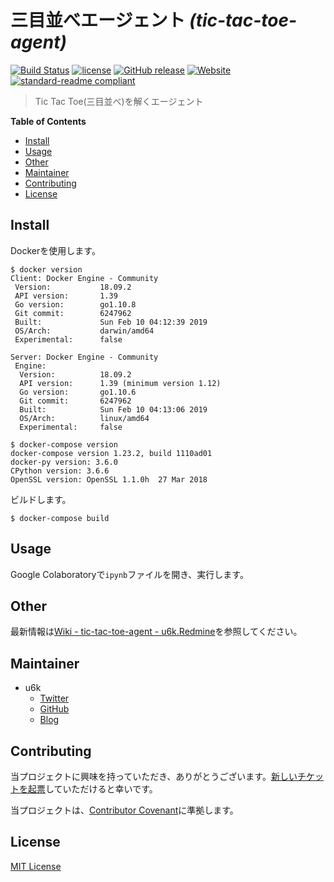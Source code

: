 # 三目並べエージェント _(tic-tac-toe-agent)_

[![Build Status](https://travis-ci.org/u6k/tic-tac-toe-agent.svg?branch=master)](https://travis-ci.org/u6k/tic-tac-toe-agent) [![license](https://img.shields.io/github/license/u6k/tic-tac-toe-agent.svg)](https://github.com/u6k/tic-tac-toe-agent/blob/master/LICENSE) [![GitHub release](https://img.shields.io/github/release/u6k/tic-tac-toe-agent.svg)](https://github.com/u6k/tic-tac-toe-agent/releases) [![Website](https://img.shields.io/website/https/redmine.u6k.me/projects/tic-tac-toe-agent.svg?label=u6k.Redmine)](https://redmine.u6k.me/projects/tic-tac-toe-agent) [![standard-readme compliant](https://img.shields.io/badge/readme%20style-standard-brightgreen.svg?style=flat-square)](https://github.com/RichardLitt/standard-readme)

> Tic Tac Toe(三目並べ)を解くエージェント

__Table of Contents__

- [Install](Install)
- [Usage](Usage)
- [Other](Other)
- [Maintainer](Maintainer)
- [Contributing](Contributing)
- [License](License)

## Install

Dockerを使用します。

```
$ docker version
Client: Docker Engine - Community
 Version:           18.09.2
 API version:       1.39
 Go version:        go1.10.8
 Git commit:        6247962
 Built:             Sun Feb 10 04:12:39 2019
 OS/Arch:           darwin/amd64
 Experimental:      false

Server: Docker Engine - Community
 Engine:
  Version:          18.09.2
  API version:      1.39 (minimum version 1.12)
  Go version:       go1.10.6
  Git commit:       6247962
  Built:            Sun Feb 10 04:13:06 2019
  OS/Arch:          linux/amd64
  Experimental:     false
```

```
$ docker-compose version
docker-compose version 1.23.2, build 1110ad01
docker-py version: 3.6.0
CPython version: 3.6.6
OpenSSL version: OpenSSL 1.1.0h  27 Mar 2018
```

ビルドします。

```
$ docker-compose build
```

## Usage

Google Colaboratoryで`ipynb`ファイルを開き、実行します。

## Other

最新情報は[Wiki - tic-tac-toe-agent - u6k.Redmine](https://redmine.u6k.me/projects/tic-tac-toe-agent/wiki/Wiki)を参照してください。

## Maintainer

- u6k
    - [Twitter](https://twitter.com/u6k_yu1)
    - [GitHub](https://github.com/u6k)
    - [Blog](https://blog.u6k.me/)

## Contributing

当プロジェクトに興味を持っていただき、ありがとうございます。[新しいチケットを起票](https://redmine.u6k.me/projects/tic-tac-toe-agent/issues/new)していただけると幸いです。

当プロジェクトは、[Contributor Covenant](https://www.contributor-covenant.org/version/1/4/code-of-conduct)に準拠します。

## License

[MIT License](https://github.com/u6k/tic-tac-toe-agent/blob/master/LICENSE)
